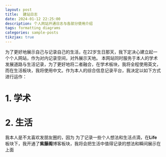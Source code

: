 ```yaml
---
layout: post
title:  建站日志
date: 2024-01-12 22:25:00
description: 个人网站开通日志与各部分使用介绍
tags: formatting diagrams
categories: sample-posts
tikzjax: true
---
```

为了更好地展示自己与记录自己的生活，在22岁生日那天，我下定决心建立起一个个人网站，作为对内记录空间，对外展示天地。
本网站同时服务于本人的学术发展道路与生活记录，为了更好地将二者融合，在学术板块，我将全程使用英文，而在生活板块，我将使用中文。作为本人的综合信息记录平台，我决定以如下方式进行运作：
# 1. 学术



# 2. 生活
我本人是不太喜欢发朋友圈的，因为
为了记录一些个人想法和生活点滴，在**Life**板块下，我开通了**紫藤阁**博客板块，我将会把生活中值得记录的想法和瞬间展示在上面